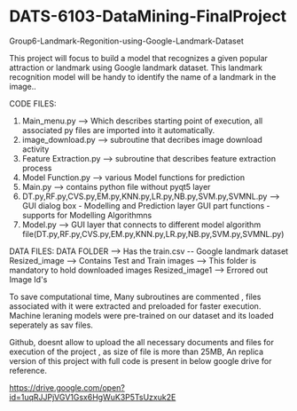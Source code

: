 # DATS-6103-DataMining-FinalProject
Group6-Landmark-Regonition-using-Google-Landmark-Dataset


This project will focus to build a model that recognizes a given popular attraction or landmark using Google landmark dataset. This landmark recognition model will be handy to identify the name of a landmark in the image..

CODE FILES: 
1. Main_menu.py --> Which describes starting point of execution, all associated py files are imported into it automatically. 
2. image_download.py --> subroutine that decribes image download activity
3. Feature Extraction.py --> subroutine that describes feature extraction process
4. Model Function.py --> various Model functions for prediction
5. Main.py --> contains python file without pyqt5 layer
6. DT.py,RF.py,CVS.py,EM.py,KNN.py,LR.py,NB.py,SVM.py,SVMNL.py --> GUI dialog box - Modelling and Prediction layer GUI part functions - supports for Modelling Algorithmns 
7. Model.py --> GUI layer that connects to different model algorithm file(DT.py,RF.py,CVS.py,EM.py,KNN.py,LR.py,NB.py,SVM.py,SVMNL.py)

DATA FILES: 
DATA FOLDER --> Has the train.csv -- Google landmark dataset
Resized_image --> Contains Test and Train images --> This folder is mandatory to hold downloaded images
Resized_image1 --> Errored out Image Id's 

To save computational time, Many subroutines are commented , files associated with it were extracted and preloaded for faster execution. 
Machine leraning models were pre-trained on our dataset and its loaded seperately as sav files. 

Github, doesnt allow to upload the all necessary documents and files for execution of the project , as size of file is more than 25MB, An replica version of this project with full code is present in below google drive for reference. 

https://drive.google.com/open?id=1uqRJJPjVGV1Gsx6HgWuK3P5TsUzxuk2E


